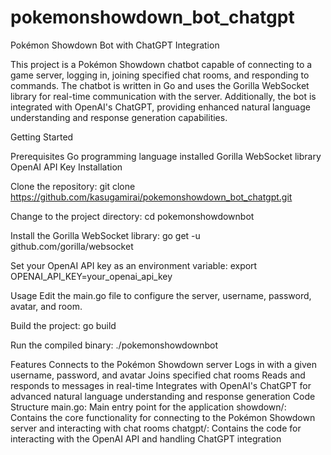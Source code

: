# pokemonshowdown_bot_chatgpt
Pokémon Showdown Bot with ChatGPT Integration

This project is a Pokémon Showdown chatbot capable of connecting to a game server, logging in, joining specified chat rooms, and responding to commands. The chatbot is written in Go and uses the Gorilla WebSocket library for real-time communication with the server. Additionally, the bot is integrated with OpenAI's ChatGPT, providing enhanced natural language understanding and response generation capabilities.

Getting Started

Prerequisites
Go programming language installed
Gorilla WebSocket library
OpenAI API Key
Installation

Clone the repository:
git clone https://github.com/kasugamirai/pokemonshowdown_bot_chatgpt.git

Change to the project directory:
cd pokemonshowdownbot

Install the Gorilla WebSocket library:
go get -u github.com/gorilla/websocket

Set your OpenAI API key as an environment variable:
export OPENAI_API_KEY=your_openai_api_key

Usage
Edit the main.go file to configure the server, username, password, avatar, and room.

Build the project:
go build

Run the compiled binary:
./pokemonshowdownbot

Features
Connects to the Pokémon Showdown server
Logs in with a given username, password, and avatar
Joins specified chat rooms
Reads and responds to messages in real-time
Integrates with OpenAI's ChatGPT for advanced natural language understanding and response generation
Code Structure
main.go: Main entry point for the application
showdown/: Contains the core functionality for connecting to the Pokémon Showdown server and interacting with chat rooms
chatgpt/: Contains the code for interacting with the OpenAI API and handling ChatGPT integration

